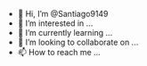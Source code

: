- 👋 Hi, I’m @Santiago9149
- 👀 I’m interested in ...
- 🌱 I’m currently learning ...
- 💞️ I’m looking to collaborate on ...
- 📫 How to reach me ...

<!---
Santiago9149/Santiago9149 is a ✨ special ✨ repository because its `README.md` (this file) appears on your GitHub profile.
You can click the Preview link to take a look at your changes.
--->




